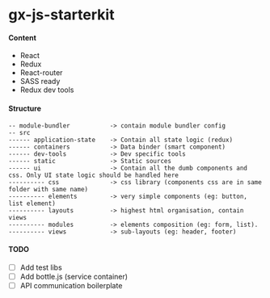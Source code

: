 # gx-js-starterkit

#### Content

- React
- Redux
- React-router
- SASS ready
- Redux dev tools

#### Structure

```
-- module-bundler           -> contain module bundler config
-- src
------ application-state    -> Contain all state logic (redux)
------ containers           -> Data binder (smart component)
------ dev-tools            -> Dev specific tools
------ static               -> Static sources
------ ui                   -> Contain all the dumb components and css. Only UI state logic should be handled here
---------- css              -> css library (components css are in same folder with same name)
---------- elements         -> very simple components (eg: button, list element)
---------- layouts          -> highest html organisation, contain views
---------- modules          -> elements composition (eg: form, list).
---------- views            -> sub-layouts (eg: header, footer)
```


#### TODO

- [ ] Add test libs
- [ ] Add bottle.js (service container)
- [ ] API communication boilerplate